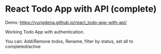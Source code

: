 # React Todo App with API (complete)

Demo: https://yungdena.github.io/react_todo-app-with-api/

Working Todo App with authentication.

You can:
Add/Remove todos,
Rename, filter by status, set all to completed/active
